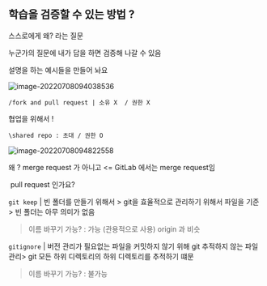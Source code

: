 ## 학습을 검증할 수 있는 방법 ?

스스로에게 왜? 라는 질문

누군가의 질문에 내가 답을 하면 검증해 나갈 수 있음

설명을 하는 예시들을 만들어 놔요 

![image-20220708094038536](C:\Users\Wook\AppData\Roaming\Typora\typora-user-images\image-20220708094038536.png)

   	/fork and pull request | 소유 X  / 권한 X

  협업을 위해서 !

 	\shared repo : 초대 / 권한 O



![image-20220708094822558](C:\Users\Wook\AppData\Roaming\Typora\typora-user-images\image-20220708094822558.png)



왜 ? merge request 가 아니고 <= GitLab 에서는 merge request임 

​	pull request 인가요? 





`git keep`  |  빈 폴더를 만들기 위해서  > git을 효율적으로 관리하기 위해서 파일을 기준 > 빈 폴더는 아무 의미가 없음 

> 이름 바꾸기 가능? : 가능 (관용적으로 사용) origin 과 비슷

`gitignore` | 버전 관리가 필요없는 파일을 커밋하지 않기 위해 git 추적하지 않는 파일 관리>  git 모든 하위 디렉토리의 하위 디렉토리를 추적하기 떄문 

> 이름 바꾸기 가능?  : 불가능







